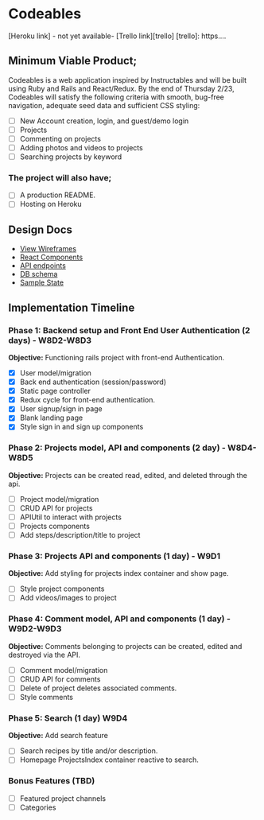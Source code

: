 # Codeables

[Heroku link] - not yet available-
[Trello link][trello]
[trello]: https....

## Minimum Viable Product;

Codeables is a web application inspired by Instructables and will be built using Ruby and Rails and React/Redux.
By the end of Thursday 2/23, Codeables will satisfy the following criteria with smooth, bug-free navigation,
adequate seed data and sufficient CSS styling:

- [ ] New Account creation, login, and guest/demo login
- [ ] Projects
- [ ] Commenting on projects
- [ ] Adding photos and videos to projects
- [ ] Searching projects by keyword

### The project will also have;

- [ ] A production README.
- [ ] Hosting on Heroku

## Design Docs
* [View Wireframes][wireframes]
* [React Components][components]
* [API endpoints][api-endpoints]
* [DB schema][schema]
* [Sample State][sample-state]

[wireframes]: docs/wireframes
[components]: docs/component-hierarchy.md
[sample-state]: docs/sample-state.md
[api-endpoints]: docs/api-endpoints.md
[schema]: docs/schema.md

## Implementation Timeline

### Phase 1: Backend setup and Front End User Authentication (2 days) - W8D2-W8D3

**Objective:** Functioning rails project with front-end Authentication.

- [x] User model/migration
- [x] Back end authentication (session/password)
- [x] Static page controller
- [x] Redux cycle for front-end authentication.
- [x] User signup/sign in page
- [x] Blank landing page
- [x] Style sign in and sign up components

### Phase 2: Projects model, API and components (2 day) - W8D4-W8D5

**Objective:** Projects can be created read, edited, and deleted through the api.

- [ ] Project model/migration
- [ ] CRUD API for projects
- [ ] APIUtil to interact with projects
- [ ] Projects components
- [ ] Add steps/description/title to project

### Phase 3: Projects API and components (1 day) - W9D1

**Objective:** Add styling for projects index container and show page.
- [ ] Style project components
- [ ] Add videos/images to project

### Phase 4: Comment model, API and components (1 day) - W9D2-W9D3

**Objective:** Comments belonging to projects can be created, edited and destroyed via the API.
- [ ] Comment model/migration
- [ ] CRUD API for comments
- [ ] Delete of project deletes associated comments.
- [ ] Style comments

### Phase 5: Search  (1 day) W9D4

**Objective:** Add search feature
- [ ] Search recipes by title and/or description.
- [ ] Homepage ProjectsIndex container reactive to search.

### Bonus Features (TBD)
- [ ] Featured project channels
- [ ] Categories
